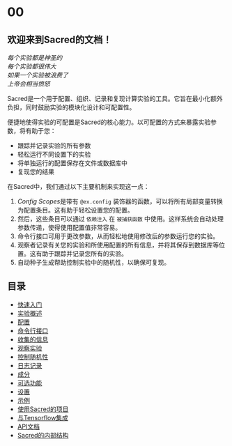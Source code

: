 # 00

## 欢迎来到Sacred的文档！

*每个实验都是神圣的  
每个实验都很伟大  
如果一个实验被浪费了  
上帝会相当愤怒*

Sacred是一个用于配置、组织、记录和复现计算实验的工具。它旨在最小化额外负担，同时鼓励实验的模块化设计和可配置性。

便捷地使得实验的可配置是Sacred的核心能力。以可配置的方式来暴露实验参数，将有助于您：

- 跟踪并记录实验的所有参数
- 轻松运行不同设置下的实验
- 将单独运行的配置保存在文件或数据库中
- 复现您的结果

在Sacred中，我们通过以下主要机制来实现这一点：

1. *Config Scopes*是带有 `@ex.config` 装饰器的函数，可以将所有局部变量转换为配置条目。这有助于轻松设置您的配置。
2. 然后，这些条目可以通过 `依赖注入` 在 `被捕获函数` 中使用。这样系统会自动处理参数传递，使得使用配置值非常容易。
3. 命令行接口可用于更改参数，从而轻松地使用修改后的参数运行您的实验。
4. 观察者记录有关您的实验和所使用配置的所有信息，并将其保存到数据库等位置。这有助于跟踪并记录您所有的实验。
5. 自动种子生成帮助控制实验中的随机性，以确保可复现。

## 目录

- [快速入门](./01-%E5%BF%AB%E9%80%9F%E5%85%A5%E9%97%A8.md)
- [实验概述](./02-%E5%AE%9E%E9%AA%8C%E6%A6%82%E8%BF%B0.md)
- [配置](./03-%E9%85%8D%E7%BD%AE.md)
- [命令行接口](./04-%E5%91%BD%E4%BB%A4%E8%A1%8C%E6%8E%A5%E5%8F%A3.md)
- [收集的信息](./05-%E6%94%B6%E9%9B%86%E7%9A%84%E4%BF%A1%E6%81%AF.md)
- [观察实验](./06-%E8%A7%82%E5%AF%9F%E5%AE%9E%E9%AA%8C.md)
- [控制随机性](./07-%E6%8E%A7%E5%88%B6%E9%9A%8F%E6%9C%BA%E6%80%A7.md)
- [日志记录](./08-%E6%97%A5%E5%BF%97%E8%AE%B0%E5%BD%95.md)
- [成分](./09-%E6%88%90%E5%88%86.md)
- [可选功能](./10-%E5%8F%AF%E9%80%89%E5%8A%9F%E8%83%BD.md)
- [设置](./11-%E8%AE%BE%E7%BD%AE.md)
- [示例](./12-%E7%A4%BA%E4%BE%8B.md)
- [使用Sacred的项目](./13-%E4%BD%BF%E7%94%A8Sacred%E7%9A%84%E9%A1%B9%E7%9B%AE.md)
- [与Tensorflow集成](./14-%E4%B8%8ETensorFlow%E9%9B%86%E6%88%90.md)
- [API文档]()
- [Sacred的内部结构](./16-Sacred%E7%9A%84%E5%86%85%E9%83%A8%E7%BB%93%E6%9E%84.md)